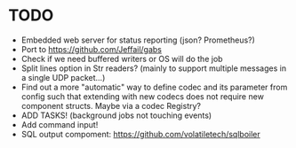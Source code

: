 # TODO

-   Embedded web server for status reporting (json? Prometheus?)
-   Port to https://github.com/Jeffail/gabs
-   Check if we need buffered writers or OS will do the job
-   Split lines option in Str readers? (mainly to support multiple messages in a
    single UDP packet...)
-   Find out a more "automatic" way to define codec and its parameter from config
    such that extending with new codecs does not require new component structs.
    Maybe via a codec Registry?
-   ADD TASKS! (background jobs not touching events)
-   Add command input!
-   SQL output compoment: https://github.com/volatiletech/sqlboiler
